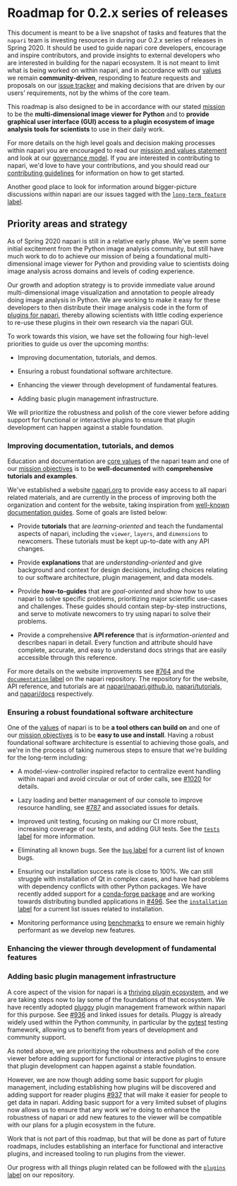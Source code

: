 # Roadmap for 0.2.x series of releases

This document is meant to be a live snapshot of tasks and features that the
`napari` team is investing resources in during our 0.2.x series of releases in 
Spring 2020. It should be used to guide napari core developers, encourage and
inspire contributors, and provide insights to external developers who are interested in building for the napari
ecosystem. It is not meant to limit what is being worked on within napari, and
in accordance with our [values](MISSION_AND_VALUES.md#our-values) we remain
**community-driven**, responding to feature requests and proposals on our
[issue tracker](https://github.com/napari/napari/issues) and making decisions
that are driven by our users’ requirements, not by the whims of the core team.

This roadmap is also designed to be in accordance with our stated
[mission](MISSION_AND_VALUES.md#our-mission) to be the **multi-dimensional
image viewer for Python** and to **provide graphical user interface (GUI) access to a plugin ecosystem of
image analysis tools for scientists** to use in their daily work.

For more
details on the high level goals and decision making processes within napari you
are encouraged to read our [mission and values statement](MISSION_AND_VALUES.md)
and look at our [governance model](GOVERNANCE.md). If you are interested in
contributing to napari, we'd love to have your contributions, and you should
read our [contributing guidelines](CONTRIBUTING.md) for information on how to
get started.

Another good place to look for information around bigger-picture discussions
within napari are our issues tagged with the
[`long-term feature` label](https://github.com/napari/napari/labels/long-term%20feature).

## Priority areas and strategy

As of Spring 2020 napari is still in a relative early phase. We've seem some
initial excitement from the Python image analysis community, but still have
much work to do to achieve our mission of being a foundational
multi-dimensional image viewer for Python and providing value to scientists
doing image analysis across domains and levels of coding experience.

Our growth and adoption strategy is to provide immediate value around
multi-dimensional image visualization and annotation to people already doing
image analysis in Python. We are working to make it easy for these developers
to then distribute their image analysis code in the form of
[plugins for napari](MISSION_AND_VALUES.md#our-vision-for-plugins), thereby
allowing scientists with little coding experience to re-use these plugins in
their own research via the napari GUI.

To work towards this vision, we have set the following four high-level priorities to
guide us over the upcoming months:

- Improving documentation, tutorials, and demos.

- Ensuring a robust foundational software architecture.

- Enhancing the viewer through development of fundamental features.

- Adding basic plugin management infrastructure.

We will prioritize the robustness and polish of the core viewer before adding support
for functional or interactive plugins to ensure that plugin development can happen against
a stable foundation.

### Improving documentation, tutorials, and demos

Education and documentation are [core values](MISSION_AND_VALUES.md#our-values) of the napari team and one of our [mission objectives](MISSION_AND_VALUES.md#our-mission) is to be **well-documented** with **comprehensive tutorials and examples**.

We've established a website [napari.org](https://napari.org) to provide easy access to all napari related materials, and are currently in the process of improving both the organization and content for the website, taking inspiration from [well-known documentation guides](https://www.divio.com/blog/documentation/). Some of goals are listed below:

- Provide **tutorials** that are *learning-oriented* and teach the fundamental aspects of napari, including the `viewer`, `layers`, and `dimensions` to newcomers. These tutorials must be kept up-to-date with any API changes.

- Provide **explanations** that are *understanding-oriented* and give background and context for design decisions, including choices relating to our software architecture, plugin management, and data models.

- Provide **how-to-guides** that are *goal-oriented* and show how to use napari to solve specific problems, prioritizing major scientific use-cases and challenges. These guides should contain step-by-step instructions, and serve to motivate newcomers to try using napari to solve their problems.

- Provide a comprehensive **API reference** that is *information-oriented* and describes napari in detail. Every function and attribute should have complete, accurate, and easy to understand docs strings that are easily accessible through this reference.

For more details on the website improvements see [#764](https://github.com/napari/napari/issues/764) and the [`documentation` label](https://github.com/napari/napari/labels/documentation) on the napari repository. The repository for the website, API reference, and tutorials are at [napari/napari.github.io](https://github.com/napari/napari.github.io), [napari/tutorials](https://github.com/napari/tutorials), and [napari/docs](napari/docs) respectively.

### Ensuring a robust foundational software architecture

One of the [values](MISSION_AND_VALUES.md#our-values) of napari is to be **a tool others can build on** and one of our [mission objectives](MISSION_AND_VALUES.md#our-mission) is to be **easy to use and install**. Having a robust foundational software architecture is essential to achieving those goals, and we're in the process of taking numerous steps to ensure that we're building for the long-term including:

- A model-view-controller inspired refactor to centralize event handling within napari and avoid circular or out of order calls, see [#1020](https://github.com/napari/napari/issues/764) for details.

- Lazy loading and better management of our console to improve resource handling, see [#787](https://github.com/napari/napari/issues/787) and associated issues for details.

- Improved unit testing, focusing on making our CI more robust, increasing coverage of our tests, and adding GUI tests. See the [`tests` label](https://github.com/napari/napari/labels/tests) for more information. 

- Eliminating all known bugs. See the [`bug` label](https://github.com/napari/napari/labels/bug) for a current list of known bugs. 

- Ensuring our installation success rate is close to 100%. We can still struggle with installation of Qt in complex cases, and have had problems with dependency conflicts with other Python packages. We have recently added support for a [conda-forge package](https://github.com/conda-forge/napari-feedstock) and are working towards distributing bundled applications in [#496](https://github.com/napari/napari/pull/496). See the [`installation` label](https://github.com/napari/napari/labels/installation) for a current list issues related to installation.

- Monitoring performance using [benchmarks](BENCHMARKS.md) to ensure we remain highly performant as we develop new features.

### Enhancing the viewer through development of fundamental features


### Adding basic plugin management infrastructure

A core aspect of the vision for napari is a [thriving plugin ecosystem](MISSION_AND_VALUES.md#our-vision-for-plugins), and we are taking steps now to lay some of the foundations of that ecosystem. We have recently adopted [pluggy](https://pluggy.readthedocs.io/en/latest/) plugin management framework within napari for this purpose. See [#936](https://github.com/napari/napari/issues/936) and linked issues for details. Pluggy is already widely used within the Python community, in particular by the [pytest](https://docs.pytest.org/en/latest/index.html) testing framework, allowing us to benefit from years of development and community support.

As noted above, we are prioritizing the robustness and polish of the core viewer before adding support
for functional or interactive plugins to ensure that plugin development can happen against
a stable foundation.

However, we are now though adding some basic support for plugin management, including establishing how plugins will be 
discovered and adding support for reader plugins [#937](https://github.com/napari/napari/pull/937) that will
make it easier for people to get data in napari. Adding basic support for a very limited subset of plugins now allows us
to ensure that any work we're doing to enhance the robustness of napari or add new features to the viewer will be compatible with our plans for a plugin ecosystem in the future.

Work that is not part of this roadmap, but that will be done as part of future roadmaps, includes establishing an interface
for functional and interactive plugins, and increased tooling to run plugins from the viewer.

Our progress with all things plugin related can be followed with the [`plugins` label](https://github.com/napari/napari/labels/plugins) on our repository.
